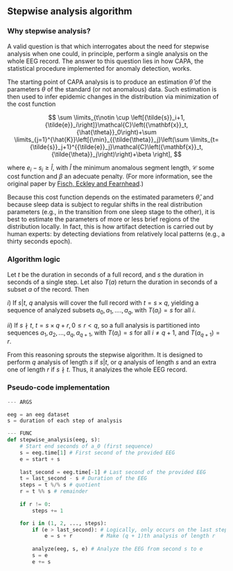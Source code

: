 ﻿
## Stepwise analysis algorithm

### Why stepwise analysis?

A valid question is that which interrogates about the need for stepwise analysis when one could, in principle, perform a single analysis on the whole EEG record. The answer to this question lies in how CAPA, the statistical procedure implemented for anomaly detection, works.

The starting point of CAPA analysis is to produce an estimation $\hat{\theta}$ of the parameters $\theta$ of the standard (or not anomalous) data. Such estimation is then used to infer epidemic changes in the distribution via minimization of the cost function 

$$ \sum \limits_{t\notin \cup \left[{\tilde{s}}_i+1,{\tilde{e}}_i\right]}\mathcal{C}\left({\mathbf{x}}_t,{\hat{\theta}}_0\right)+\sum \limits_{j=1}^{\hat{K}}\left[{\min}_{{\tilde{\theta}}_j}\left(\sum \limits_{t={\tilde{s}}_j+1}^{{\tilde{e}}_j}\mathcal{C}\left({\mathbf{x}}_t,{\tilde{\theta}}_j\right)\right)+\beta \right], $$

where $e_i - s_i \geq \hat{l}$, with $\hat{l}$ the minimum anomalous segment length, $\mathcal{C}$ some cost function and $\beta$ an adecuate penalty. (For more information, see the original paper by [Fisch, Eckley and Fearnhead](https://onlinelibrary.wiley.com/doi/full/10.1002/sam.11586).)

Because this cost function depends on the estimated parameters $\hat{\theta}$, and because sleep data is subject to regular shifts in the real distribution parameters (e.g., in the transition from one sleep stage to the other), it is best to estimate the parameters of more or less brief regions of the distribution locally. In fact, this is how artifact detection is carried out by human experts: by detecting deviations from relatively local patterns (e.g., a thirty seconds epoch).

### Algorithm logic
Let $t$ be the duration in seconds of a full record, and $s$ the duration in seconds of a single step. Let also $T(a)$ return the duration in seconds of a subset $a$ of the record. Then

$i)$ If $s | t$, $q$ analysis will cover the full record with $t = s \times q$, yielding a sequence of analyzed subsets $a_0, a_1, ...., a_q$, with $T(a_i) = s$  for all $i$.

$ii)$ If $s \nmid t$, $t = s \times q + r, 0 \leq r < q$, so a full analysis is partitioned into sequences $a_1, a_2, ..., a_q, a_{q+1}$, with $T(a_i) = s$ for all $i \neq q + 1$, and $T(a_{q + 1}) = r$.

From this reasoning sprouts the stepwise algorithm. It is designed to perform $q$ analysis of length $s$ if $s | t$, or $q$ analysis of length $s$ and an extra one of length $r$ if $s \nmid t$. Thus, it analyizes the whole EEG record. 

### Pseudo-code implementation

```python
--- ARGS

eeg = an eeg dataset
s = duration of each step of analysis

--- FUNC
def stepwise_analysis(eeg, s):
	# Start end seconds of a_0 (first sequence)
	s = eeg.time[1] # First second of the provided EEG
	e = start + s
	
	last_second = eeg.time[-1] # Last second of the provided EEG
	t = last_second - s # Duration of the EEG
	steps = t %/% s # quotient
	r = t %% s # remainder
	
	if r != 0:
		steps += 1

	for i in (1, 2, ..., steps):
		if (e > last_second): # Logically, only occurs on the last step if r!= 0
			e = s + r 		  # Make (q + 1)th analysis of length r
			
		analyze(eeg, s, e) # Analyze the EEG from second s to e
		s = e
		e += s
```
